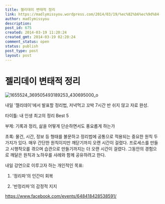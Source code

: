 ```yaml
---
title: 젤리데이 변태적 정리
link: https://madlymissyou.wordpress.com/2014/03/19/%ec%82%b6%ec%9d%84-%ec%96%b4%eb%96%bb%ea%b2%8c-%eb%8b%a8%ec%88%9c%ed%95%98%eb%a9%b4%ec%84%9c%eb%8f%84-%ed%92%8d%ec%9a%94%eb%a1%ad%ea%b2%8c-%ed%95%98%eb%8a%94%ea%b0%80/
author: madlymissyou
description: 
post_id: 675
created: 2014-03-19 11:20:24
created_gmt: 2014-03-19 02:20:24
comment_status: open
status: publish
post_type: post
layout: post
---
```


# 젤리데이 변태적 정리

![1655524_369505493189253_430695000_o](https://madlymissyou.files.wordpress.com/2014/03/1655524_369505493189253_430695000_o.jpg?w=660)

내일 '젤리데이'에서 발표할 정리법, 저녁먹고 꼬박 7시간 반 쉬지 않고 자료 완성.

타이틀: 내 인생 최고의 정리 Best 5

부제: 기록과 정리, 삶을 어떻게 단순하면서도 풍요롭게 하는가

초록: 물건, 시간, 정보 등 형태를 불문하고 정리법에 공통으로 적용되는 중요한 원칙 두 가지가 있다. 매우 간단한 원칙이지만 깨닫기까지 오랜 시간이 걸렸다. 프로세스를 만들고 시행착오를 겪으며 습관으로 만들기까지는 더 오랜 시간이 걸렸다. 그동안의 경험으로 깨달은 원칙과 노하우를 사례와 함께 공유하려고 한다.

내일 강연으로 이루고자 하는 개인적인 목표:

1) '정리파'의 인간미 회복

2) '반정리파'의 감정적 지지

<https://www.facebook.com/events/648418428538591/>